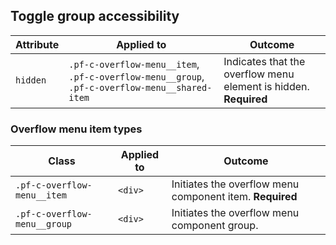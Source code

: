 ## Toggle group accessibility

| Attribute | Applied to | Outcome |
| -- | -- | -- |
| `hidden` | `.pf-c-overflow-menu__item`, `.pf-c-overflow-menu__group`, `.pf-c-overflow-menu__shared-item` |  Indicates that the overflow menu element is hidden. **Required** |


### Overflow menu item types
| Class | Applied to | Outcome |
| -- | -- | -- |
| `.pf-c-overflow-menu__item` | `<div>` | Initiates the overflow menu component item. **Required** |
| `.pf-c-overflow-menu__group` | `<div>` | Initiates the overflow menu component group. |

